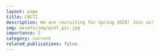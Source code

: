 ```yaml
---
layout: page
title: CACTI 
description: We are recruiting for Spring 2025! Join us!
img: assets/img/prof_pic.jpg
importance: 1
category: current
related_publications: false
---
```

